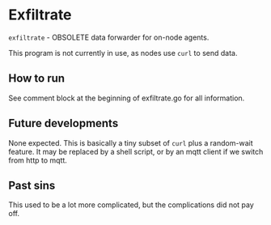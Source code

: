 # Exfiltrate

`exfiltrate` - OBSOLETE data forwarder for on-node agents.

This program is not currently in use, as nodes use `curl` to send data.

## How to run

See comment block at the beginning of exfiltrate.go for all information.

## Future developments

None expected.  This is basically a tiny subset of `curl` plus a random-wait feature.  It may be
replaced by a shell script, or by an mqtt client if we switch from http to mqtt.

## Past sins

This used to be a lot more complicated, but the complications did not pay off.

